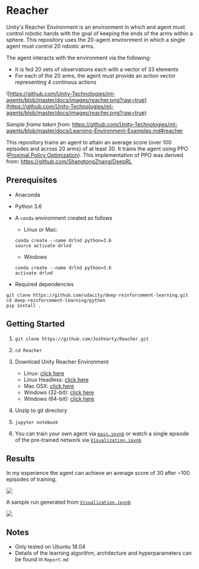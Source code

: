 # Reacher

Unity's Reacher Environment is an environment in which and agent must control robotic hands with the goal of keeping the ends of the arms within a sphere. This repository uses the 20-agent environment in which a single agent must control 20 robotic arms.

The agent interacts with the environment via the following:

  - It is fed 20 sets of observations each with a vector of 33 elements
  - For each of the 20 arms, the agent must provide an action vector representing 4 continous actions



![https://github.com/Unity-Technologies/ml-agents/blob/master/docs/images/reacher.png?raw=true](https://github.com/Unity-Technologies/ml-agents/blob/master/docs/images/reacher.png?raw=true)

*Sample frame taken from:* https://github.com/Unity-Technologies/ml-agents/blob/master/docs/Learning-Environment-Examples.md#reacher


This repository trains an agent to attain an average score (over 100 episodes and across 20 arms) of at least 30. It trains the agent using PPO ([Proximal Policy Optimization](https://arxiv.org/abs/1707.06347)). This implementation of PPO was derived from: https://github.com/ShangtongZhang/DeepRL

## Prerequisites

- Anaconda
- Python 3.6
- A `conda` environment created as follows

  - Linux or Mac:
  ```
  conda create --name drlnd python=3.6
  source activate drlnd 
  ```

  - Windows
  ```
  conda create --name drlnd python=3.6 
  activate drlnd
  ```

- Required dependencies

```
git clone https://github.com/udacity/deep-reinforcement-learning.git
cd deep-reinforcement-learning/python
pip install .
```

## Getting Started

1. `git clone https://github.com/JoshVarty/Reacher.git`

2. `cd Reacher`

3. Download Unity Reacher Environment
   - Linux: [click here](https://s3-us-west-1.amazonaws.com/udacity-drlnd/P2/Reacher/Reacher_Linux.zip)
   - Linux Headless: [click here](https://s3-us-west-1.amazonaws.com/udacity-drlnd/P2/Reacher/Reacher_Linux_NoVis.zip)
   - Mac OSX: [click here](https://s3-us-west-1.amazonaws.com/udacity-drlnd/P2/Reacher/Reacher.app.zip)
   - Windows (32-bit): [click here](https://s3-us-west-1.amazonaws.com/udacity-drlnd/P2/Reacher/Reacher_Windows_x86.zip)
   - Windows (64-bit): [click here](https://s3-us-west-1.amazonaws.com/udacity-drlnd/P2/Reacher/Reacher_Windows_x86_64.zip)

4. Unzip to git directory

5. `jupyter notebook`

6. You can train your own agent via [`main.ipynb`](https://github.com/JoshVarty/Reacher/blob/master/main.ipynb) or watch a single episode of the pre-trained network via [`Visualization.ipynb`](https://github.com/JoshVarty/Reacher/blob/master/Visualization.ipynb)

## Results

In my experience the agent can achieve an average score of 30 after ~100 episodes of training.

![](https://i.gyazo.com/e14d5c2b30a12a4c17af517423ed3033.png)

A sample run generated from [`Visualization.ipynb`](https://github.com/JoshVarty/Reacher/blob/master/Visualization.ipynb)

![](https://i.imgur.com/ynawSiY.gif)


## Notes
 - Only tested on Ubuntu 18.04
 - Details of the learning algorithm, architecture and hyperparameters can be found in `Report.md`